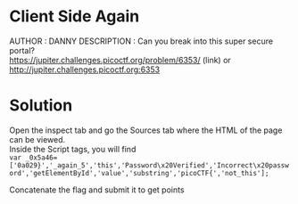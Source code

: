 # Client Side Again
AUTHOR : DANNY
DESCRIPTION : Can you break into this super secure portal? <br>
https://jupiter.challenges.picoctf.org/problem/6353/ (link) or http://jupiter.challenges.picoctf.org:6353

# Solution

Open the inspect tab and go the Sources tab where the HTML of the page can be viewed. <br>
Inside the Script tags, you will find <br>
`var _0x5a46=['0a029}','_again_5','this','Password\x20Verified','Incorrect\x20password','getElementById','value','substring','picoCTF{','not_this'];`

Concatenate the flag and submit it to get points
